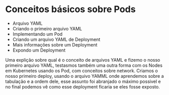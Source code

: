 # Conceitos básicos sobre Pods

 - Arquivo YAML
 - Criando o primeiro arquivo YAML
 - Implementando um Pod
 - Criando um arquivo YAML de Deployment
 - Mais informações sobre um Deployment
 - Expondo um Deployment

Uma explição sobre qual é o conceito de arquivos YAML e fizemo o nosso primeiro arquivo YAML, testasmos também uma outra forma com os Nodes em Kubernetes usando os Pod, com conceitos sobre network. Criamos o nosso primeiro deploy, usando o arquivo YAMML onde aprendemos sobre a tabulação e a ordem dele, esse assunto foi abranjado o máximo possivel e no final podemos vê como esse deployment ficaria se eles fosse exposto.